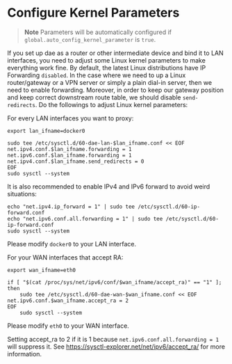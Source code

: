 # Configure Kernel Parameters

> **Note**
> Parameters will be automatically configured if `global.auto_config_kernel_parameter` is `true`.

If you set up dae as a router or other intermediate device and bind it to LAN interfaces, you need to adjust some Linux kernel parameters to make everything work fine. By default, the latest Linux distributions have IP Forwarding `disabled`. In the case where we need to up a Linux router/gateway or a VPN server or simply a plain dial-in server, then we need to enable forwarding. Moreover, in order to keep our gateway position and keep correct downstream route table, we should disable `send-redirects`. Do the followings to adjust Linux kernel parameters:

For every LAN interfaces you want to proxy:

```shell
export lan_ifname=docker0

sudo tee /etc/sysctl.d/60-dae-lan-$lan_ifname.conf << EOF
net.ipv4.conf.$lan_ifname.forwarding = 1
net.ipv6.conf.$lan_ifname.forwarding = 1
net.ipv4.conf.$lan_ifname.send_redirects = 0
EOF
sudo sysctl --system
```

It is also recommended to enable IPv4 and IPv6 forward to avoid weird situations:

```shell
echo "net.ipv4.ip_forward = 1" | sudo tee /etc/sysctl.d/60-ip-forward.conf
echo "net.ipv6.conf.all.forwarding = 1" | sudo tee /etc/sysctl.d/60-ip-forward.conf
sudo sysctl --system
```

Please modify `docker0` to your LAN interface.

For your WAN interfaces that accept RA:

```shell
export wan_ifname=eth0

if [ "$(cat /proc/sys/net/ipv6/conf/$wan_ifname/accept_ra)" == "1" ]; then
    sudo tee /etc/sysctl.d/60-dae-wan-$wan_ifname.conf << EOF
net.ipv6.conf.$wan_ifname.accept_ra = 2
EOF
    sudo sysctl --system
```

Please modify `eth0` to your WAN interface.

Setting accept_ra to 2 if it is 1 because `net.ipv6.conf.all.forwarding = 1` will suppress it. See <https://sysctl-explorer.net/net/ipv6/accept_ra/> for more information.
